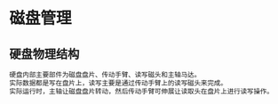 # 磁盘管理

## 硬盘物理结构
```md
硬盘内部主要部件为磁盘盘片、传动手臂、读写磁头和主轴马达。
实际数据都是写在盘片上，读写主要是通过传动手臂上的读写磁头来完成。
实际运行时，主轴让磁盘盘片转动，然后传动手臂可伸展让读取头在盘片上进行读写操作。
```
